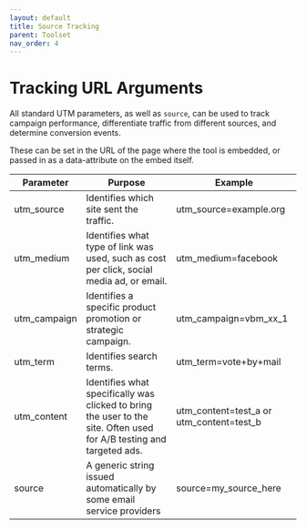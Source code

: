 ```yaml
---
layout: default
title: Source Tracking
parent: Toolset
nav_order: 4
---
```


# Tracking URL Arguments

All standard UTM parameters, as well as `source`, can be used to track campaign performance, differentiate traffic from different sources, and determine conversion events.

These can be set in the URL of the page where the tool is embedded, or passed in as a data-attribute on the embed itself.

|Parameter|Purpose|Example|
|---|---|---|
utm_source|Identifies which site sent the traffic.|utm_source=example.org
utm_medium|Identifies what type of link was used, such as cost per click, social media ad, or email.|utm_medium=facebook
utm_campaign|Identifies a specific product promotion or strategic campaign.|utm_campaign=vbm_xx_1
utm_term|Identifies search terms.|utm_term=vote+by+mail
utm_content|Identifies what specifically was clicked to bring the user to the site. Often used for A/B testing and targeted ads.|utm_content=test_a or utm_content=test_b
source|A generic string issued automatically by some email service providers|source=my_source_here

